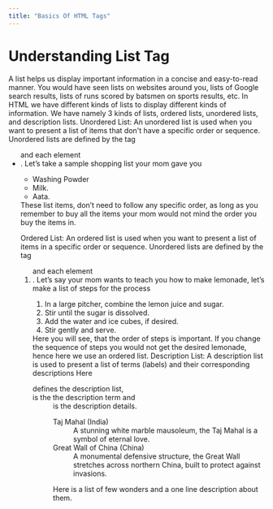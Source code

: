 ```yaml
---
title: "Basics Of HTML Tags"
---
```


# Understanding List Tag

A list helps us display important information in a concise and easy-to-read manner. You would have seen lists on websites around you, lists of Google search results, lists of runs scored by batsmen on sports results, etc. In HTML we have different kinds of lists to display different kinds of information. We have namely 3 kinds of lists, ordered lists, unordered lists, and description lists. 
Unordered List: An unordered list is used when you want to present a list of items that don't have a specific order or sequence.
Unordered lists are defined by the tag <ul> and each element <li>. Let’s take a sample shopping list your mom gave you
<ul>
   <li>Washing Powder</li>
  <li>Milk.</li>
  <li>Aata.</li>
</ul>
These list items, don’t need to follow any specific order, as long as you remember to buy all the items your mom would not mind the order you buy the items in.

Ordered List: An ordered list is used when you want to present a list of items in a specific order or sequence.
Unordered lists are defined by the tag <ol> and each element <li>.
Let’s say your mom wants to teach you how to make lemonade, let’s make a list of steps for the process
<ol>
<li>In a large pitcher, combine the lemon juice and sugar.</li>
<li>Stir until the sugar is dissolved.</li>
<li>Add the water and ice cubes, if desired.</li>
<li>Stir gently and serve.</li>
</ol>
Here you will see, that the order of steps is important. If you change the sequence of steps you would not get the desired lemonade, hence here we use an ordered list.
Description List: A description list is used to present a list of terms (labels) and their corresponding descriptions
Here <dl> defines the description list, <dt> is the the description term and <dd> is the description details.
<dl>
  <dt>Taj Mahal (India)</dt>
  <dd>A stunning white marble mausoleum, the Taj Mahal is a symbol of eternal love.</dd>
  <dt>Great Wall of China (China)</dt>
  <dd>A monumental defensive structure, the Great Wall stretches across northern China, built to protect against invasions.</dd>
  </dl>
Here is a list of few wonders and a one line description about them.
